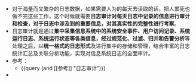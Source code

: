 - 对于海量而又繁杂的日志数据，如果需要人为的每天去读取的话，把人累死也做不完这些工作，这个时候就需要**日志审计对每天日志中记录的信息进行审计和检查，对于日志中涉及到的重要信息，对其真实性的完整性进行考察**。
- 日志审计就是通过**集中采集信息系统中的系统安全事件、用户访问记录、系统运行日志、系统运行状态等各类信息，经过规范化、过滤、归并和告警分析**等处理之后，以**统一格式的日志形式**及进行集中的存储和管理，结合丰富的日志统计汇总及关联分析功能，实现对信息系统日志的全面审计。
- 参考：
	- {{query (and [[参考]] "日志审计")}}
-
